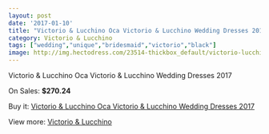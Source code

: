 ```yaml
---
layout: post
date: '2017-01-10'
title: "Victorio & Lucchino Oca Victorio & Lucchino Wedding Dresses 2017"
category: Victorio & Lucchino
tags: ["wedding","unique","bridesmaid","victorio","black"]
image: http://img.hectodress.com/23514-thickbox_default/victorio-lucchino-oca-victorio-lucchino-wedding-dresses-2013.jpg
---
```

Victorio & Lucchino Oca Victorio & Lucchino Wedding Dresses 2017

On Sales: **$270.24**
<a href="https://www.hectodress.com/victorio-lucchino/10867-victorio-lucchino-oca-victorio-lucchino-wedding-dresses-2013.html"><amp-img layout="responsive" width="600" height="600" src="//img.hectodress.com/23514-thickbox_default/victorio-lucchino-oca-victorio-lucchino-wedding-dresses-2013.jpg" alt="Victorio & Lucchino Oca Victorio & Lucchino Wedding Dresses 2017 0" /></a>

Buy it: [Victorio & Lucchino Oca Victorio & Lucchino Wedding Dresses 2017](https://www.hectodress.com/victorio-lucchino/10867-victorio-lucchino-oca-victorio-lucchino-wedding-dresses-2013.html "Victorio & Lucchino Oca Victorio & Lucchino Wedding Dresses 2017")

View more: [Victorio & Lucchino](https://www.hectodress.com/173-victorio-lucchino "Victorio & Lucchino")